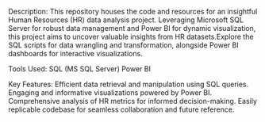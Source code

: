 Description:
This repository houses the code and resources for an insightful Human Resources (HR) data analysis project. Leveraging Microsoft SQL Server for robust data management and Power BI for dynamic visualization, this project aims to uncover valuable insights from HR datasets.Explore the SQL scripts for data wrangling and transformation, alongside Power BI dashboards for interactive visualizations. 

Tools Used:
SQL (MS SQL Server)
Power BI

Key Features:
Efficient data retrieval and manipulation using SQL queries.
Engaging and informative visualizations powered by Power BI.
Comprehensive analysis of HR metrics for informed decision-making.
Easily replicable codebase for seamless collaboration and future reference.
